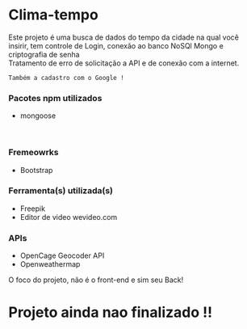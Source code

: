# Clima-tempo


<p>
    Este projeto é uma busca de dados do tempo da cidade na qual você <br>
    insirir, tem controle de Login, conexão ao banco NoSQl Mongo e criptografia de senha <br>
    Tratamento de erro de solicitação a API e de conexão com a internet. <br>

    Também a cadastro com o Google !
</p>


<div>
    <h3>Pacotes npm utilizados</h3>
    <ul>
        <li>mongoose</li>
    </ul>
</div>
<br>
<div>
    <h3>Fremeowrks</h3>
    <ul>
        <li>Bootstrap</li>
    </ul>
</div>

<div>
    <h3>Ferramenta(s) utilizada(s)</h3>
    <ul>
        <li>Freepik</li>
        <li>Editor de video wevideo.com</li>
    </ul>
</div>

<div>
    <h3>APIs</h3>
    <ul>
        <li>OpenCage Geocoder API</li>
        <li>Openweathermap</li>
    </ul>
</div>


<p>O foco do projeto, não é o front-end e sim seu Back!</p>

# Projeto ainda nao finalizado !!


